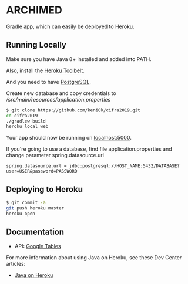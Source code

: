 # ARCHIMED

Gradle app, which can easily be deployed to Heroku.

## Running Locally

Make sure you have Java 8+ installed and added into PATH. 

Also, install the [Heroku Toolbelt](https://toolbelt.heroku.com/).

And you need to have [PostgreSQL](https://www.postgresql.org/download/).

Create new database and copy credentials to */src/main/resources/application.properties*

```sh
$ git clone https://github.com/keni0k/cifra2019.git
cd cifra2019
./gradlew build
heroku local web
```

Your app should now be running on [localhost:5000](http://localhost:5000/).

If you're going to use a database, find file application.properties and change parameter spring.datasource.url

```
spring.datasource.url = jdbc:postgresql://HOST_NAME:5432/DATABASE?user=USER&password=PASSWORD

```

## Deploying to Heroku

```sh
$ git commit -a
git push heroku master
heroku open
```

## Documentation

- API: [Google Tables](https://docs.google.com/spreadsheets/d/1L5EsxPQf7EZdWSToxF0EjT_7vxg8TEJylpIweO9XBbE/edit#gid=1080676204)

For more information about using Java on Heroku, see these Dev Center articles:

- [Java on Heroku](https://devcenter.heroku.com/categories/java)
